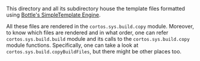This directory and all its subdirectory house the template
files formatted using [Bottle's SimpleTemplate Engine](https://bottlepy.org/docs/dev/stpl.html).


All these files are rendered in the `cortos.sys.build.copy` module.
Moreover, to know which files are rendered and in what order,
one can refer `cortos.sys.build.build` module and its calls to the
`cortos.sys.build.copy` module functions.
Specifically, one can take a look at `cortos.sys.build.copyBuildFiles`,
but there might be other places too.

